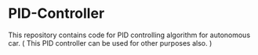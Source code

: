 # PID-Controller
This repository contains code for PID controlling algorithm for autonomous car. ( This PID controller can be used for other purposes also. )
